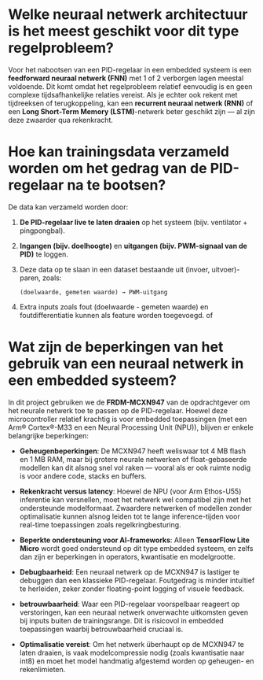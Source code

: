 # Welke neuraal netwerk architectuur is het meest geschikt voor dit type regelprobleem?

Voor het nabootsen van een PID-regelaar in een embedded systeem is een **feedforward neuraal netwerk (FNN)** met 1 of 2 verborgen lagen meestal voldoende. Dit komt omdat het regelprobleem relatief eenvoudig is en geen complexe tijdsafhankelijke relaties vereist. Als je echter ook rekent met tijdreeksen of terugkoppeling, kan een **recurrent neuraal netwerk (RNN)** of een **Long Short-Term Memory (LSTM)**-netwerk beter geschikt zijn — al zijn deze zwaarder qua rekenkracht.

# Hoe kan trainingsdata verzameld worden om het gedrag van de PID-regelaar na te bootsen?

De data kan verzameld worden door:

1. **De PID-regelaar live te laten draaien** op het systeem (bijv. ventilator + pingpongbal).
2. **Ingangen (bijv. doelhoogte)** en **uitgangen (bijv. PWM-signaal van de PID)** te loggen.
3. Deze data op te slaan in een dataset bestaande uit (invoer, uitvoer)-paren, zoals:

   ```
   (doelwaarde, gemeten waarde) → PWM-uitgang
   ```

4. Extra inputs zoals fout (doelwaarde - gemeten waarde) en foutdifferentiatie kunnen als feature worden toegevoegd. of 

# Wat zijn de beperkingen van het gebruik van een neuraal netwerk in een embedded systeem?

In dit project gebruiken we de **FRDM-MCXN947** van de opdrachtgever om het neurale netwerk toe te passen op de PID-regelaar. Hoewel deze microcontroller relatief krachtig is voor embedded toepassingen (met een Arm® Cortex®-M33 en een Neural Processing Unit (NPU)), blijven er enkele belangrijke beperkingen:

- **Geheugenbeperkingen**: De MCXN947 heeft weliswaar tot 4 MB flash en 1 MB RAM, maar bij grotere neurale netwerken of float-gebaseerde modellen kan dit alsnog snel vol raken — vooral als er ook ruimte nodig is voor andere code, stacks en buffers.

- **Rekenkracht versus latency**: Hoewel de NPU (voor Arm Ethos-U55) inferentie kan versnellen, moet het netwerk wel compatibel zijn met het ondersteunde modelformaat. Zwaardere netwerken of modellen zonder optimalisatie kunnen alsnog leiden tot te lange inference-tijden voor real-time toepassingen zoals regelkringbesturing.

- **Beperkte ondersteuning voor AI-frameworks**: Alleen **TensorFlow Lite Micro** wordt goed ondersteund op dit type embedded systeem, en zelfs dan zijn er beperkingen in operators, kwantisatie en modelgrootte.

- **Debugbaarheid**: Een neuraal netwerk op de MCXN947 is lastiger te debuggen dan een klassieke PID-regelaar. Foutgedrag is minder intuïtief te herleiden, zeker zonder floating-point logging of visuele feedback.

- **betrouwbaarheid**: Waar een PID-regelaar voorspelbaar reageert op verstoringen, kan een neuraal netwerk onverwachte uitkomsten geven bij inputs buiten de trainingsrange. Dit is risicovol in embedded toepassingen waarbij betrouwbaarheid cruciaal is.

- **Optimalisatie vereist**: Om het netwerk überhaupt op de MCXN947 te laten draaien, is vaak modelcompressie nodig (zoals kwantisatie naar int8) en moet het model handmatig afgestemd worden op geheugen- en rekenlimieten.
